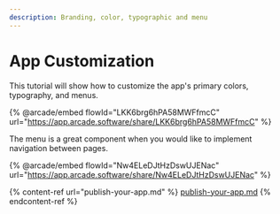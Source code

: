 ```yaml
---
description: Branding, color, typographic and menu
---
```


# App Customization

This tutorial will show how to customize the app's primary colors, typography, and menus.

{% @arcade/embed flowId="LKK6brg6hPA58MWFfmcC" url="https://app.arcade.software/share/LKK6brg6hPA58MWFfmcC" %}

The menu is a great component when you would like to implement navigation between pages.

{% @arcade/embed flowId="Nw4ELeDJtHzDswUJENac" url="https://app.arcade.software/share/Nw4ELeDJtHzDswUJENac" %}



{% content-ref url="publish-your-app.md" %}
[publish-your-app.md](publish-your-app.md)
{% endcontent-ref %}
